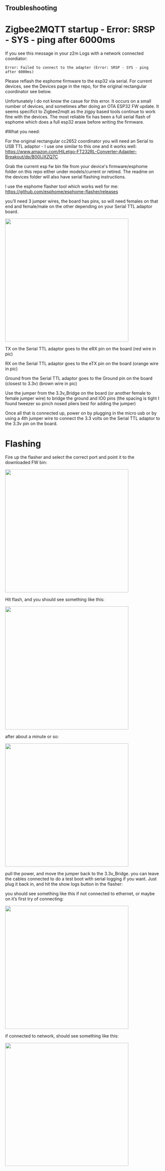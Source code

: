## Troubleshooting

# Zigbee2MQTT startup - Error: SRSP - SYS - ping after 6000ms

If you see this message in your z2m Logs with a network connected coordiator: 
```
Error: Failed to connect to the adapter (Error: SRSP - SYS - ping after 6000ms)
```

Please reflash the esphome firmware to the esp32 via serial. For current devices, see the Devices page in the repo, for the original rectangular coordinator see below.

Unfortunately I do not know the casue for this error. It occurs on a small number of devices, and sometimes after doing an OTA ESP32 FW update. It seems specifict to Zigbee2mqtt as the zigpy based tools continue to work fine with the devices. The most reliable fix has been a full serial flash of esphome which does a full esp32 erase before writing the firmware.



#What you need:

For the original rectangular cc2652 coordinator you will need an Serial to USB TTL adaptor - I use one similar to this one and it works well: https://www.amazon.com/HiLetgo-FT232RL-Converter-Adapter-Breakout/dp/B00IJXZQ7C


Grab the current esp fw bin file from your device's firmware/esphome folder on this repo either under models/current or retired. The readme on the devices folder will also have serial flashing instructions.

I use the esphome flasher tool which works well for me:
https://github.com/esphome/esphome-flasher/releases

you’ll need 3 jumper wires, the board has pins, so will need females on that end and female/male on the other depending on your Serial TTL adaptor board.

  <img src="https://github.com/tube0013/tube_gateways/raw/main/images/esp_flash_wires.jpg" width="400">


TX on the Serial TTL adaptor goes to the eRX pin on the board (red wire in pic)

RX on the Serial TTL adaptor goes to the eTX pin on the board (orange wire in pic)

Ground from the Serial TTL adaptor goes to the Ground pin on the board (closest to 3.3v) (brown wire in pic)

Use the jumper from the 3.3v_Bridge on the board (or another female to female jumper wire) to bridge the ground and IO0 pins (the spacing is tight I found tweezer so pinch nosed pliers best for adding the jumper)

Once all that is connected up, power on by plugging in the micro usb or by using a 4th jumper wire to connect the 3.3 volts on the Serial TTL adaptor to the 3.3v pin on the board.

# Flashing

Fire up the flasher and select the correct port and point it to the downloaded FW bin:

  <img src="https://github.com/tube0013/tube_gateways/raw/main/images/esphome_flasher_1.jpg" width="400">


Hit flash, and you should see something like this:

  <img src="https://github.com/tube0013/tube_gateways/raw/main/images/esphome_flasher_2.jpg" width="400">


after about a minute or so:

  <img src="https://github.com/tube0013/tube_gateways/raw/main/images/esphome_flasher_3.jpg" width="400">

pull the power, and move the jumper back to the 3.3v_Bridge. you can leave the cables connected to do a test boot with serial logging if you want. Just plug it back in, and hit the show logs button in the flasher:

you should see something like this if not connected to ethernet, or maybe on it’s first try of connecting:

  <img src="https://github.com/tube0013/tube_gateways/raw/main/images/esphome_flasher_4.jpg" width="400">


if connected to network, should see something like this:

  <img src="https://github.com/tube0013/tube_gateways/raw/main/images/esphome_flasher_5.jpg" width="400">

